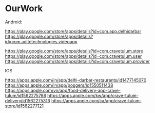 # OurWork

Android:

https://play.google.com/store/apps/details?id=com.app.delhidarbar
https://play.google.com/store/apps/details?id=com.aditetechnologies.videoapp

https://play.google.com/store/apps/details?id=com.cravetulum.store
https://play.google.com/store/apps/details?id=com.cravetulum.user
https://play.google.com/store/apps/details?id=com.cravetulum.provider


IOS


https://apps.apple.com/in/app/delhi-darbar-restaurants/id1477145070
https://apps.apple.com/in/app/poggers/id1550511438
https://apps.apple.com/vn/app/food-delivery-app-crave-tulum/id1562275768
https://apps.apple.com/kw/app/crave-tulum-delivery/id1562275316
https://apps.apple.com/ca/app/crave-tulum-store/id1562277121
